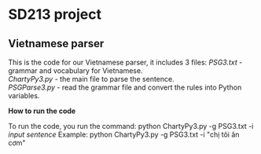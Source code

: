 # SD213 project
## Vietnamese parser
This is the code for our Vietnamese parser, it includes 3 files:
_PSG3.txt_ - grammar and vocabulary for Vietnamese.<br/>
_ChartyPy3.py_ - the main file to parse the sentence.<br/>
_PSGParse3.py_ - read the grammar file and convert the rules into Python variables.<br/>

**How to run the code**

To run the code, you run the command: python ChartyPy3.py -g PSG3.txt -i _input sentence_
Example: python ChartyPy3.py -g PSG3.txt -i "chị tôi ăn cơm"

